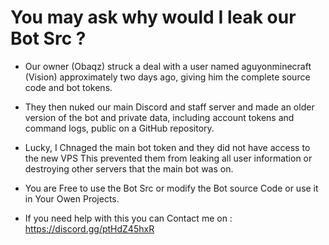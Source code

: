 # You may ask why would I leak our Bot Src ?

- Our owner (Obaqz) struck a deal with a user named aguyonminecraft (Vision) approximately two days ago, giving him the complete source code and bot tokens.  
- They then nuked our main Discord and staff server and made an older version of the bot and private data, including account tokens and command logs, public on a GitHub repository.  
- Lucky, I Chnaged the main bot token and they did not have access to the new VPS This prevented them from leaking all user information or destroying other servers that the main bot was on.  

- You are Free to use the Bot Src or modify the Bot source Code or use it in Your Owen Projects.
- If you need help with this you can Contact me on : https://discord.gg/ptHdZ45hxR
